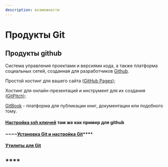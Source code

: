 ```yaml
---
description: возможности
---
```


# Продукты Git

## Продукты github

Система управления проектами и версиями кода, а также платформа социальных сетей, созданная для разработчиков [Github](https://github.com/).

Простой хостинг для вашего сайта \([GitHub Pages](https://pages.github.com/)\);

Хостинг для онлайн-презентаций и инструмент для их создания \([GitPitch](https://gitpitch.com/)\);

[GitBook](https://www.gitbook.com/) - платформа для публикации книг, документации или подобного тому.

#### [Настройка ssh ключей](https://itnote.ksw.su/linux-os/bezopasnost/ssh-klyuchi) там же как пример для github

#### ~~~~[Установка Git **и настройка Git**](https://itnote.ksw.su/git-nashe-vse/git/nastroika-git)\*\*\*\*

#### [Утилиты для Git](https://itnote.ksw.su/git-nashe-vse/git/utility-dlya-git)

## \*\*\*\*



